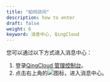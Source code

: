 ```yaml
---
title: "如何访问"
description: how to enter
draft: false
weight: 6
keyword: 消息中心, QingCloud
---
```


您可以通过以下方式进入消息中心：

1. 登录[QingCloud 管理控制台](https://console.qingcloud.com/sh1a/nics/)。
2. 点击右上角的![](../../_images/notification-bell.png)图标，进入消息中心。

